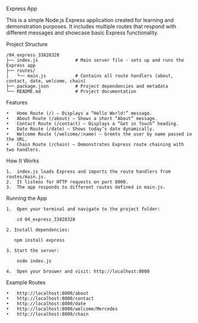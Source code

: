 Express App 

This is a simple Node.js Express application created for learning and demonstration purposes.
It includes multiple routes that respond with different messages and showcase basic Express functionality.

Project Structure

	/04_express_33828328
	├── index.js              # Main server file - sets up and runs the Express app
	├── routes/
	│   └── main.js           # Contains all route handlers (about, contact, date, welcome, chain)
	├── package.json          # Project dependencies and metadata
	└── README.md             # Project documentation

Features

	•	Home Route (/) – Displays a “Hello World!” message.
	•	About Route (/about) – Shows a short “About” message.
	•	Contact Route (/contact) – Displays a “Get in Touch” heading.
	•	Date Route (/date) – Shows today’s date dynamically.
	•	Welcome Route (/welcome/:name) – Greets the user by name passed in the URL.
	•	Chain Route (/chain) – Demonstrates Express route chaining with two handlers.

How It Works

	1.	index.js loads Express and imports the route handlers from routes/main.js.
	2.	It listens for HTTP requests on port 8000.
	3.	The app responds to different routes defined in main.js.

Running the App

	1.	Open your terminal and navigate to the project folder:
	
		cd 04_express_33828328
	
	2. Install dependencies:
	
	   npm install express
	
	3. Start the server:
		
		node index.js
	
	4.  Open your broswer and visit: http://localhost:8000

Example Routes

	•	http://localhost:8000/about
	•	http://localhost:8000/contact
	•	http://localhost:8000/date
	•	http://localhost:8000/welcome/Mercedes
	•	http://localhost:8000/chain
  
